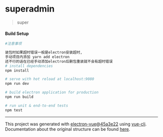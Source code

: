 # superadmin

> super

#### Build Setup
``` bash
#注意事项

装包时如果超时错误一般是electron安装超时,
手动项目内添加 yarn add electron
还不行的话在已经手动添加electron后删包重装就不会有超时错误
# install dependencies
npm install

# serve with hot reload at localhost:9080
npm run dev

# build electron application for production
npm run build

# run unit & end-to-end tests
npm test


```
---
This project was generated with [electron-vue](https://github.com/SimulatedGREG/electron-vue)@[45a3e22](https://github.com/SimulatedGREG/electron-vue/tree/45a3e224e7bb8fc71909021ccfdcfec0f461f634) using [vue-cli](https://github.com/vuejs/vue-cli). Documentation about the original structure can be found [here](https://simulatedgreg.gitbooks.io/electron-vue/content/index.html).
